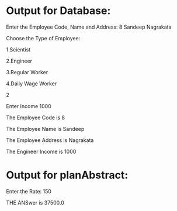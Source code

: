 # Output for Database:

Enter the Employee Code, Name and Address: 8 Sandeep Nagrakata

Choose the Type of Employee:

1.Scientist

2.Engineer

3.Regular Worker

4.Daily Wage Worker

2

Enter Income  1000

The Employee Code is 8

The Employee Name is Sandeep

The Employee Address is Nagrakata

The Engineer Income is 1000


# Output for planAbstract:

Enter the Rate: 150

THE ANSwer is 37500.0
